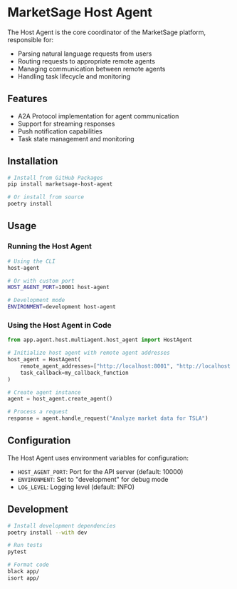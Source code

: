 # MarketSage Host Agent

The Host Agent is the core coordinator of the MarketSage platform, responsible for:

- Parsing natural language requests from users
- Routing requests to appropriate remote agents
- Managing communication between remote agents
- Handling task lifecycle and monitoring

## Features

- A2A Protocol implementation for agent communication
- Support for streaming responses
- Push notification capabilities
- Task state management and monitoring

## Installation

```bash
# Install from GitHub Packages
pip install marketsage-host-agent

# Or install from source
poetry install
```

## Usage

### Running the Host Agent

```bash
# Using the CLI
host-agent

# Or with custom port
HOST_AGENT_PORT=10001 host-agent

# Development mode
ENVIRONMENT=development host-agent
```

### Using the Host Agent in Code

```python
from app.agent.host.multiagent.host_agent import HostAgent

# Initialize host agent with remote agent addresses
host_agent = HostAgent(
    remote_agent_addresses=["http://localhost:8001", "http://localhost:8002"],
    task_callback=my_callback_function
)

# Create agent instance
agent = host_agent.create_agent()

# Process a request
response = agent.handle_request("Analyze market data for TSLA")
```

## Configuration

The Host Agent uses environment variables for configuration:

- `HOST_AGENT_PORT`: Port for the API server (default: 10000)
- `ENVIRONMENT`: Set to "development" for debug mode
- `LOG_LEVEL`: Logging level (default: INFO)

## Development

```bash
# Install development dependencies
poetry install --with dev

# Run tests
pytest

# Format code
black app/
isort app/
``` 